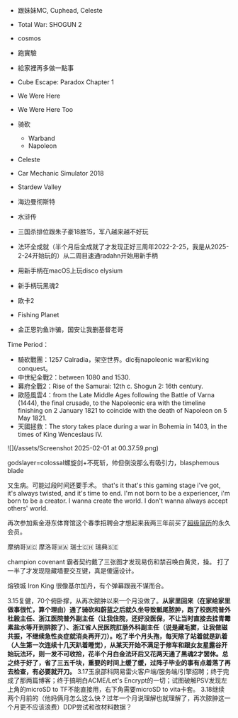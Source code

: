 - 跟妹妹MC, Cuphead, Celeste
- Total War: SHOGUN 2
- cosmos
- 跑實驗
- 給家裡再多做一點事
- Cube Escape: Paradox Chapter 1
- We Were Here
- We Were Here Too
- 骑砍
    - Warband
    - Napoleon
- Celeste
- Car Mechanic Simulator 2018
- Stardew Valley
- 海边曼彻斯特
- 水浒传
- 三国杀排位跟朱子豪18胜15，军八越来越不好玩
- 法环全成就（半个月后全成就了才发现正好三周年2022-2-25，我是从2025-2-24开始玩的）从二周目速通radahn开始用新手柄
- 用新手柄在macOS上玩disco elysium
- 新手柄玩黑魂2
- 欧卡2
- Fishing Planet

- 金正恩钓鱼诈骗，国安让我删基督老哥

Time Period：  
- 騎砍戰團：1257 Calradia，架空世界。dlc有napoleonic war和viking conquest。
- 中世紀全戰2：between 1080 and 1530.
- 幕府全戰2：Rise of the Samurai: 12th c. Shogun 2: 16th century.
- 歐陸風雲4：from the Late Middle Ages following the Battle of Varna (1444), the final crusade, to the Napoleonic era with the timeline finishing on 2 January 1821 to coincide with the death of Napoleon on 5 May 1821.
- 天國拯救：The story takes place during a war in Bohemia in 1403, in the times of King Wenceslaus IV.

![](/assets/Screenshot 2025-02-01 at 00.37.59.png)

godslayer=colossal螺旋剑+不死斩，帅但倒没那么有吸引力，blasphemous blade

又生病。可能过段时间还要手术。
that's it 
that's this gaming stage i've got, it's always twisted, and it's time to end. I'm not born to be a experiencer, i'm born to be a creator. I wanna create the world. I don't wanna always accept others' world.

再次参加紫金港东体育馆这个春季招聘会才想起来我两三年前买了[超级简历](https://www.wondercv.com)的永久会员。

摩纳哥🇲🇨
摩洛哥🇲🇦
瑞士🇨🇭
瑞典🇸🇪

champion covenant 霸者契约戴了三张图才发现易伤和禁召唤白黄灵，操。
打了一半了才发现隐藏墙要交互键，真是傻逼设计。

熔铁城 Iron King 很像基尔加丹，有个弹幕跟我不谋而合。

3.15复健，70个俯卧撑，从再次脓肿以来一个月没做了。**从家里回来（在家给家里做事很忙，算个理由）通了骑砍和蔚蓝之后就久坐导致骶尾脓肿，跑了校医院普外杜毅主任、浙江医院普外副主任（让我住院，还好没医保，不让当时直接去挂青霉素盐水等开到排脓了）、浙江省人民医院肛肠外科副主任（说是藏毛窦，让我做磁共振，不继续急性炎症就消炎再开刀）。吃了半个月头孢，每天除了站着就是趴着（人生第一次连续十几天趴着睡觉），从某天开始不满足于修车和跟女友星露谷开始玩法环，则一发不可收拾，花半个月白金法环后又花两天通了黑魂2才罢休。总之终于好了，省了三五千块，重要的时间上缓了缓，过阵子毕业的事有点着落了再去检查，有必要就开刀。**
3.17玉泉邵科网易雷火客户端/服务端/引擎招聘；终于完成了那两篇博客；终于搞明白ACME/Let's Encrypt的一切；试图破解PSV发现左上角的microSD to TF不能直接用，右下角需要microSD to vita卡套。
3.18继续两个月前的（他妈俩月怎么这么快？过年一个月说理解也就理解了，再次脓肿这一个月更不应该浪费）DDP尝试和改材料数据？
